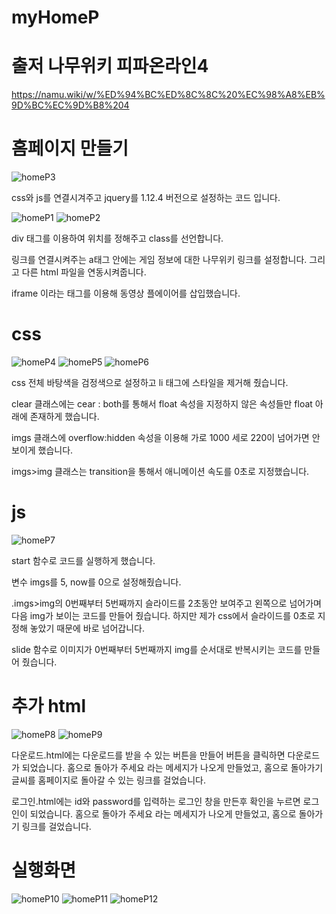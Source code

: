 # myHomeP
# 출저 나무위키 피파온라인4
https://namu.wiki/w/%ED%94%BC%ED%8C%8C%20%EC%98%A8%EB%9D%BC%EC%9D%B8%204
# 홈페이지 만들기
![homeP3](https://user-images.githubusercontent.com/104752580/176815730-16051e88-d8d4-4969-a9a5-fdf194f58046.JPG)

css와 js를 연결시겨주고 jquery를 1.12.4 버전으로 설정하는 코드 입니다.

![homeP1](https://user-images.githubusercontent.com/104752580/176815936-e50d7b92-3144-4c30-a23d-9504716f5910.JPG)
![homeP2](https://user-images.githubusercontent.com/104752580/176815940-2324d4bb-b9e0-4fe7-a8ad-d628b7d9ea2d.JPG)

div 태그를 이용하여 위치를 정해주고 class를 선언합니다.

링크를 연결시켜주는 a태그 안에는 게임 정보에 대한 나무위키 링크를 설정합니다. 그리고 다른 html 파일을 연동시켜줍니다.

iframe 이라는 태그를 이용해 동영상 플에이어를 삽입했습니다.

# css
![homeP4](https://user-images.githubusercontent.com/104752580/176816545-d11ec3b1-d0b2-42e4-9914-b0d336bd4d8a.JPG)
![homeP5](https://user-images.githubusercontent.com/104752580/176816547-0843df92-6296-42c6-aec6-7a612cc88c8a.JPG)
![homeP6](https://user-images.githubusercontent.com/104752580/176816553-4594baea-0db2-4c6a-9564-93277b1459d1.JPG)

css 전체 바탕색을 검정색으로 설정하고 li 태그에 스타일을 제거해 줬습니다.

clear 클래스에는 cear : both를 통해서 float 속성을 지정하지 않은 속성들만 float 아래에 존재하게 했습니다.

imgs 클래스에 overflow:hidden 속성을 이용해 가로 1000 세로 220이 넘어가면 안보이게 했습니다.

imgs>img 클래스는 transition을 통해서 애니메이션 속도를 0초로 지정했습니다.

# js
![homeP7](https://user-images.githubusercontent.com/104752580/176817384-2b0e259a-4707-43bb-8fb5-f8eb785d065e.JPG)

start 함수로 코드를 실행하게 했습니다.

변수 imgs를 5, now를 0으로 설정해줬습니다.

.imgs>img의 0번째부터 5번째까지 슬라이드를 2초동안 보여주고 왼쪽으로 넘어가며 다음 img가 보이는 코드를 만들어 줬습니다. 하지만 제가 css에서 슬라이드를 0초로 지정해 놓았기 때문에 바로 넘어갑니다.

slide 함수로 이미지가 0번째부터 5번째까지 img를 순서대로 반복시키는 코드를 만들어 줬습니다.

# 추가 html
![homeP8](https://user-images.githubusercontent.com/104752580/176826082-8b54b389-024b-4d46-951a-67d56024709e.JPG)
![homeP9](https://user-images.githubusercontent.com/104752580/176826088-910787c5-7bcc-447b-a1a9-99167cce4348.JPG)

다운로드.html에는 다운로드를 받을 수 있는 버튼을 만들어 버튼을 클릭하면 다운로드가 되었습니다. 홈으로 돌아가 주세요 라는 메세지가 나오게 만들었고,
홈으로 돌아가기 글씨를 홈페이지로 돌아갈 수 있는 링크를 걸었습니다.

로그인.html에는 id와 password를 입력하는 로그인 창을 만든후 확인을 누르면 로그인이 되었습니다. 홈으로 돌아가 주세요 라는 메세지가 나오게 만들었고,
홈으로 돌아가기 링크를 걸었습니다.
# 실행화면
![homeP10](https://user-images.githubusercontent.com/104752580/176826926-e9650e4e-79a4-47f6-81c9-3a2c99c4a87d.JPG)
![homeP11](https://user-images.githubusercontent.com/104752580/176826931-43c96dd6-b2f4-49bc-b215-9b4112c0d5cc.JPG)
![homeP12](https://user-images.githubusercontent.com/104752580/176826933-390a86cb-fee7-4e4a-a1bd-d86f2bf302d1.JPG)





